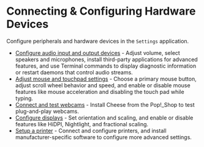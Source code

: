 # Connecting & Configuring Hardware Devices

Configure peripherals and hardware devices in the `Settings` application.

- [Configure audio input and output devices](audio-mic.md) - Adjust volume, select speakers and microphones, install third-party applications for advanced  features, and use Terminal commands to display diagnostic information or restart daemons that control audio streams.
- [Adjust mouse and touchpad settings](mouse-touchpad.md) - Choose a primary mouse button, adjust scroll wheel behavior and speed, and enable or disable mouse features like mouse acceleration and disabling the touch pad while typing.
- [Connect and test webcams]() - Install Cheese from the Pop!\_Shop to test plug-and-play webcams.
- [Configure displays](displays.md) - Set orientation and scaling, and enable or disable features like HiDPI, Nightlight, and fractional scaling.
- [Setup a printer](printers.md) - Connect and configure printers, and install manufacturer-specific software to configure more advanced settings.
